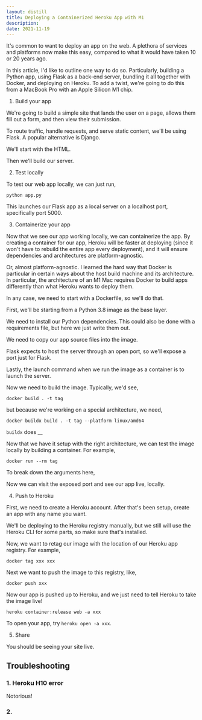 ```yaml
---
layout: distill
title: Deploying a Containerized Heroku App with M1
description: 
date: 2021-11-19
---
```


It's common to want to deploy an app on the web. A plethora of services and platforms now make this easy, compared to what it would have taken 10 or 20 years ago.

In this article, I'd like to outline one way to do so. Particularly, building a Python app, using Flask as a back-end server, bundling it all together with Docker, and deploying on Heroku. To add a twist, we're going to do this from a MacBook Pro with an Apple Silicon M1 chip.

1. Build your app

We're going to build a simple site that lands the user on a page, allows them fill out a form, and then view their submission.

To route traffic, handle requests, and serve static content, we'll be using Flask. A popular alternative is Django.

We'll start with the HTML.

Then we'll build our server.

2. Test locally

To test our web app locally, we can just run,

```
python app.py
```

This launches our Flask app as a local server on a localhost port, specifically port 5000.

3. Containerize your app

Now that we see our app working locally, we can containerize the app. By creating a container for our app, Heroku will be faster at deploying (since it won't have to rebuild the entire app every deployment), and it will ensure dependencies and architectures are platform-agnostic.

Or, almost platform-agnostic. I learned the hard way that Docker is particular in certain ways about the host build machine and its architecture. In particular, the architecture of an M1 Mac requires Docker to build apps differently than what Heroku wants to deploy them.

In any case, we need to start with a Dockerfile, so we'll do that.

First, we'll be starting from a Python 3.8 image as the base layer.

We need to install our Python dependencies. This could also be done with a requirements file, but here we just write them out.

We need to copy our app source files into the image.

Flask expects to host the server through an open port, so we'll expose a port just for Flask.

Lastly, the launch command when we run the image as a container is to launch the server.

Now we need to build the image. Typically, we'd see,

```
docker build . -t tag
```

but because we're working on a special architecture, we need,

```
docker buildx build . -t tag --platform linux/amd64
```

`buildx` does __

Now that we have it setup with the right architecture, we can test the image locally by building a container. For example,

```
docker run --rm tag
```

To break down the arguments here, 

Now we can visit the exposed port and see our app live, locally.

4. Push to Heroku

First, we need to create a Heroku account. After that's been setup, create an app with any name you want.

We'll be deploying to the Heroku registry manually, but we still will use the Heroku CLI for some parts, so make sure that's installed.

Now, we want to retag our image with the location of our Heroku app registry. For example,

```
docker tag xxx xxx
```

Next we want to push the image to this registry, like,

```
docker push xxx
```

Now our app is pushed up to Heroku, and we just need to tell Heroku to take the image live!

```
heroku container:release web -a xxx
```

To open your app, try `heroku open -a xxx`.

5. Share

You should be seeing your site live.

## Troubleshooting

### 1. Heroku H10 error

Notorious!

### 2. 